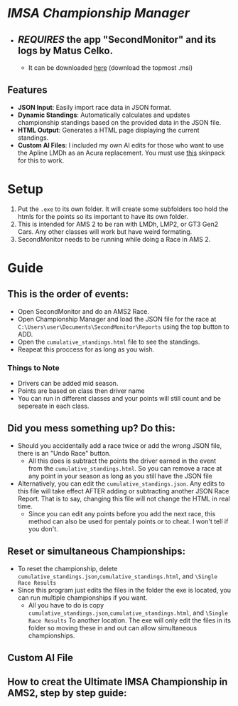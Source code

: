 # *IMSA Championship Manager*
- ## *REQUIRES* the app "SecondMonitor" and its logs by Matus Celko. 
  - It can be downloaded [here](https://gitlab.com/winzarten/SecondMonitor/-/releases) (download the topmost .msi)


## Features
- **JSON Input**: Easily import race data in JSON format.
- **Dynamic Standings**: Automatically calculates and updates championship standings based on the provided data in the JSON file.
- **HTML Output**: Generates a HTML page displaying the current standings.
- **Custom AI Files**: I included my own AI edits for those who want to use the Apline LMDh as an Acura replacement. You must use [this](https://www.overtake.gg/downloads/imsa-expansion-skinpack-gtp-lmp2-g2-gt3-g2.74185/) skinpack for this to work.


# Setup
1. Put the ```.exe``` to its own folder. It will create some subfolders too hold the htmls for the points so its important to have its own folder.
2. This is intended for AMS 2 to be ran with LMDh, LMP2, or GT3 Gen2 Cars. Any other classes will work but have weird formating.
3. SecondMonitor needs to be running while doing a Race in AMS 2.
  
# Guide
## This is the order of events:
   - Open SecondMonitor and do an AMS2 Race.
   - Open Championship Manager and load the JSON file for the race at ```C:\Users\user\Documents\SecondMonitor\Reports``` using the top button to ADD.
   - Open the ```cumulative_standings.html``` file to see the standings.
   - Reapeat this proccess for as long as you wish.
### Things to Note 
  - Drivers can be added mid season.
  - Points are based on class then driver name
  - You can run in different classes and your points will still count and be sepereate in each class.

## Did you mess something up? Do this:
- Should you accidentally add a race twice or add the wrong JSON file, there is an "Undo Race" button.
    - All this does is subtract the points the driver earned in the event from the ```cumulative_standings.html```. So you can remove a race at any point in your season as long as you still have the JSON file
- Alternatively, you can edit the ```cumulative_standings.json```. Any edits to this file will take effect AFTER adding or subtracting another JSON Race Report. That is to say, changing this file will not change the HTML in real time.
    - Since you can edit any points before you add the next race, this method can also be used for pentaly points or to cheat. I won't tell if you don't.


## Reset or simultaneous Championships:
- To reset the championship, delete ```cumulative_standings.json```,```cumulative_standings.html```, and ```\Single Race Results```
- Since this program just edits the files in the folder the exe is located, you can run multiple championships if you want.
   - All you have to do is copy ```cumulative_standings.json```,```cumulative_standings.html```, and ```\Single Race Results``` To another location. The exe will only edit the files in its folder so moving these in and out can allow simultaneous championships.
 

## Custom AI File

## How to creat the Ultimate IMSA Championship in AMS2, step by step guide: 
